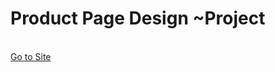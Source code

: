 <h1>Product Page Design ~Project</h1>
<br>
<a href="https://66f010283e2f9297eb9490bd--starlit-liger-c7964f.netlify.app">Go to Site</a>
